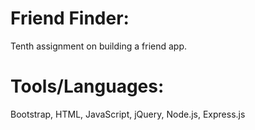 # Friend Finder:

Tenth assignment on building a friend app.

# Tools/Languages:

Bootstrap, HTML, JavaScript, jQuery, Node.js, Express.js

